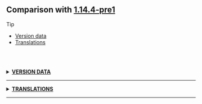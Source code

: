 ## Comparison with [1.14.4-pre1](https://github.com/PixiGeko/Minecraft-generated-data/tree/1.14.4-pre1)

> [!TIP]
> - [Version data](#version-data)
> - [Translations](#translations)

<br/><br/>
<details><summary><b><ins>VERSION DATA</ins></b><a name="version-data"></a></summary>
<br/>
<table><tr><th></th><th align="left">1.14.4-pre1</th><th>1.14.4-pre2</th></tr><tr><td>World version</td><td><pre>1969</pre></td><td><pre>1970</pre></td></tr><tr><td>Protocol version</td><td><pre>491</pre></td><td><pre>492</pre></td></tr></table>
</details>
<hr/>
<details><summary><b><ins>TRANSLATIONS</ins></b><a name="translations"></a></summary>
<br/>
<details>
<summary>
Keys
</summary>

```diff
+ options.rawMouseInput: Raw input
```

</details>
</details>
<hr/>